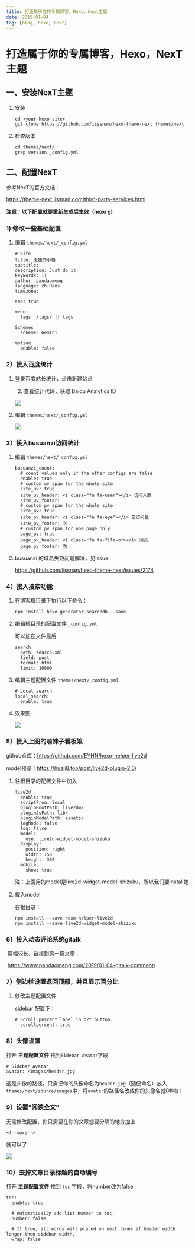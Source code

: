```yaml
---
title: 打造属于你的专属博客，Hexo，Next主题
date: 2019-01-04
tag: [blog, hexo, next]
---
```


# 打造属于你的专属博客，Hexo，NexT主题

## 一、安装NexT主题

1. 安装

   ```shell
   cd <your-hexo-site>
   git clone https://github.com/iissnan/hexo-theme-next themes/next
   ```

2. 检查版本

   ```shell
   cd themes/next/
   grep version _config.yml
   ```

   <!--more-->

## 二、配置NexT

参考NexT的官方文档：

https://theme-next.iissnan.com/third-party-services.html

**注意：以下配置就要重新生成后生效（hexo g)**

### 1) 修改一些基础配置

1. 编辑 `themes/next/_config.yml`

   ```
   # Site
   title: 无趣的小帕
   subtitle:
   description: Just do it!
   keywords: IT
   author: pandaomeng
   language: zh-Hans
   timezone:
   ```

   ```git
   seo: true
   ```

   ```git
   menu:
     tags: /tags/ || tags
   ```

   ```git
   Schemes
     scheme: Gemini
   ```

   ```git
   motion:
     enable: false
   ```

### 2）接入百度统计

 1. 登录百度站长统计，点击新建站点

	2. 查看统计代码，获取 Baidu Analytics ID

    ![](https://images.pandaomeng.com/0b0bf4f2cde82ccfca87eaca239e448d.jpg)

3. 编辑 `themes/next/_config.yml`

   ![](https://images.pandaomeng.com/f6147aae2be0d46099fa12c8fdce8c50.jpg)

### 3）接入busuanzi访问统计

1. 编辑 `themes/next/_config.yml`

   ```
   busuanzi_count:
     # count values only if the other configs are false
     enable: true
     # custom uv span for the whole site
     site_uv: true
     site_uv_header: <i class="fa fa-user"></i> 访问人数
     site_uv_footer:
     # custom pv span for the whole site
     site_pv: true
     site_pv_header: <i class="fa fa-eye"></i> 总访问量
     site_pv_footer: 次
     # custom pv span for one page only
     page_pv: true
     page_pv_header: <i class="fa fa-file-o"></i> 浏览
     page_pv_footer: 次
   ```

2. busuanzi 的域名失效问题解决，见issue

   https://github.com/iissnan/hexo-theme-next/issues/2174

### 4）接入搜索功能

1. 在博客根目录下执行以下命令：

   ```
   npm install hexo-generator-searchdb --save
   ```

2. 编辑根目录的配置文件 `_config.yml`

   可以加在文件最后

   ```
   search:
     path: search.xml
     field: post
     format: html
     limit: 10000
   ```

3. 编辑主题配置文件 `themes/next/_config.yml`

   ```
   # Local search
   local_search:
     enable: true
   ```

4. 效果图

   ![](https://images.pandaomeng.com/4b8cfc17666b09d32d26ac8520f603aa.jpg)

### 5）接入上图的萌妹子看板娘

github仓库：https://github.com/EYHN/hexo-helper-live2d

model预览：https://huaji8.top/post/live2d-plugin-2.0/

1. 往根目录的配置文件中加入

   ```
   live2d:
     enable: true
     scriptFrom: local
     pluginRootPath: live2dw/
     pluginJsPath: lib/
     pluginModelPath: assets/
     tagMode: false
     log: false
     model:
       use: live2d-widget-model-shizuku
     display:
       position: right
       width: 150
       height: 300
     mobile:
       show: true
   ```

   注：上面用的model是live2d-widget-model-shizuku，所以我们要install她

2. 载入model

   在根目录：

   ```shell
   npm install --save hexo-helper-live2d
   npm install --save live2d-widget-model-shizuku
   ```

### 6）接入动态评论系统gitalk

​	篇幅较长，链接到另一篇文章：

​	https://www.pandaomeng.com/2019/01-04-gitalk-comment/

### 7）侧边栏设置返回顶部，并且显示百分比

1. 修改主题配置文件

   sidebar 配置下：

   ```
   # Scroll percent label in b2t button.
     scrollpercent: true
   ```

### 8）头像设置

打开 **主题配置文件** 找到`Sidebar Avatar`字段

```
# Sidebar Avatar
avatar: /images/header.jpg
```

这是头像的路径，只需把你的头像命名为`header.jpg`（随便命名）放入`themes/next/source/images`中，将`avatar`的路径名改成你的头像名就OK啦！

### 9）设置"阅读全文"

无需修改配置，你只需要在你的文章想要分隔的地方加上

```
<!--more-->
```

就可以了

![](https://images.pandaomeng.com/0bfb740025c3c3bed7569f5d542b1bfa.jpg)

### 10）去掉文章目录标题的自动编号

打开 **主题配置文件** 找到 `toc` 字段，将number改为false

```
toc:
  enable: true

  # Automatically add list number to toc.
  number: false

  # If true, all words will placed on next lines if header width longer then sidebar width.
  wrap: false
```

